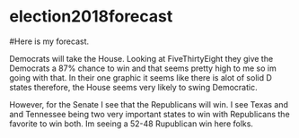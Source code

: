 # election2018forecast

#Here is my forecast.

Democrats will take the House. Looking at FiveThirtyEight they give the Democrats a 87% chance to win and that seems pretty high to me so im going with that. In their one graphic it seems like there is alot of solid D states therefore, the House seems very likely to swing Democratic.

However, for the Senate I see that the Republicans will win. I see Texas and and Tennessee being two very important states to win with Republicans the favorite to win both. Im seeing a 52-48 Rupublican win here folks.

